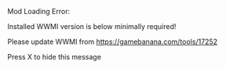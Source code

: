 


Mod Loading Error:

Installed WWMI version is below minimally required!

Please update WWMI from https://gamebanana.com/tools/17252

Press X to hide this message